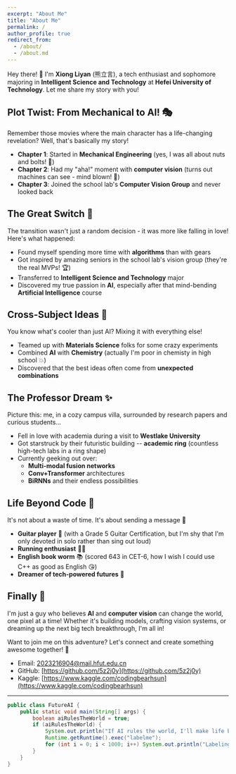 ```yaml
---
excerpt: "About Me"
title: "About Me"
permalink: /
author_profile: true
redirect_from:
  - /about/
  - /about.md
---
```


Hey there! 👋 I'm **Xiong Liyan** (熊立言), a tech enthusiast and sophomore majoring in **Intelligent Science and Technology** at **Hefei University of Technology**. Let me share my story with you!

## Plot Twist: From Mechanical to AI! 🎭

Remember those movies where the main character has a life-changing revelation? Well, that's basically my story! 

* **Chapter 1**: Started in **Mechanical Engineering** (yes, I was all about nuts and bolts! 🔧)
* **Chapter 2**: Had my "aha!" moment with **computer vision** (turns out machines can see - mind blown! 🤯)
* **Chapter 3**: Joined the school lab's **Computer Vision Group** and never looked back

## The Great Switch 🔄

The transition wasn't just a random decision - it was more like falling in love! Here's what happened:

* Found myself spending more time with **algorithms** than with gears
* Got inspired by amazing seniors in the school lab's vision group (they're the real MVPs! 🏆)
* Transferred to **Intelligent Science and Technology** major 
* Discovered my true passion in **AI**, especially after that mind-bending **Artificial Intelligence** course

## Cross-Subject Ideas 🚀

You know what's cooler than just AI? Mixing it with everything else! 

* Teamed up with **Materials Science** folks for some crazy experiments
* Combined **AI** with **Chemistry** (actually I'm poor in chemisty in high school 💥)
* Discovered that the best ideas often come from **unexpected combinations**

## The Professor Dream ✨

Picture this: me, in a cozy campus villa, surrounded by research papers and curious students...

* Fell in love with academia during a visit to **Westlake University**
* Got starstruck by their futuristic building -- **academic ring** (countless high-tech labs in a ring shape)
* Currently geeking out over:
  * **Multi-modal fusion networks**
  * **Conv+Transformer** architectures
  * **BiRNNs** and their endless possibilities

## Life Beyond Code 🎯

It's not about a waste of time. It's about sending a message 🤡

* **Guitar player** 🎸 (with a Grade 5 Guitar Certification, but I'm shy that I'm only devoted in solo rather than sing out loud)
* **Running enthusiast** 🏃‍♂️
* **English book worm** 📚 (scored 643 in CET-6, how I wish I could use C++ as good as English 😘)
* **Dreamer of tech-powered futures** 🚀

## Finally 📌

I'm just a guy who believes **AI** and **computer vision** can change the world, one pixel at a time! Whether it's building models, crafting vision systems, or dreaming up the next big tech breakthrough, I'm all in! 

Want to join me on this adventure? Let's connect and create something awesome together! 🌟

* Email: [2023216904@mail.hfut.edu.cn](mailto:2023216904@mail.hfut.edu.cn)
* GitHub: [https://github.com/5z2j0y](https://github.com/5z2j0y)
* Kaggle: [https://www.kaggle.com/codingbearhsun](https://www.kaggle.com/codingbearhsun)

---
```java
public class FutureAI {
    public static void main(String[] args) {
        boolean aiRulesTheWorld = true;
        if (aiRulesTheWorld) {
            System.out.println("If AI rules the world, I'll make life by labeling boring data...");
            Runtime.getRuntime().exec("labelme");
            for (int i = 0; i < 1000; i++) System.out.println("Labeling data " + (i + 1));
        }
    }
}
```
